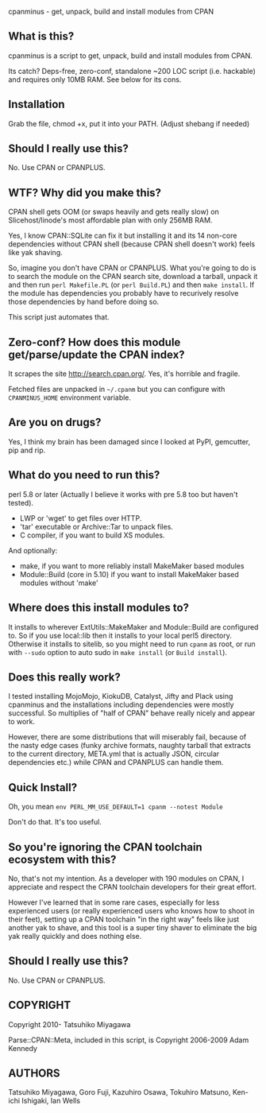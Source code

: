 cpanminus - get, unpack, build and install modules from CPAN

## What is this? 

cpanminus is a script to get, unpack, build and install modules from CPAN.

Its catch? Deps-free, zero-conf, standalone ~200 LOC script
(i.e. hackable) and requires only 10MB RAM. See below for its cons.

## Installation

Grab the file, chmod +x, put it into your PATH. (Adjust shebang if needed)

## Should I really use this?

No. Use CPAN or CPANPLUS.

## WTF? Why did you make this?

CPAN shell gets OOM (or swaps heavily and gets really slow) on
Slicehost/linode's most affordable plan with only 256MB RAM.

Yes, I know CPAN::SQLite can fix it but installing it and its 14
non-core dependencies without CPAN shell (because CPAN shell doesn't
work) feels like yak shaving.

So, imagine you don't have CPAN or CPANPLUS. What you're going to do
is to search the module on the CPAN search site, download a tarball,
unpack it and then run `perl Makefile.PL` (or `perl Build.PL`) and
then `make install`. If the module has dependencies you probably have
to recurively resolve those dependencies by hand before doing so.

This script just automates that.

## Zero-conf? How does this module get/parse/update the CPAN index?

It scrapes the site http://search.cpan.org/. Yes, it's horrible and
fragile.

Fetched files are unpacked in `~/.cpanm` but you can configure with
`CPANMINUS_HOME` environment variable.

## Are you on drugs?

Yes, I think my brain has been damaged since I looked at PyPI, gemcutter, pip and rip.

## What do you need to run this?

perl 5.8 or later (Actually I believe it works with pre 5.8 too but
haven't tested).

* LWP or 'wget' to get files over HTTP.
* 'tar' executable or Archive::Tar to unpack files.
* C compiler, if you want to build XS modules.

And optionally:

* make, if you want to more reliably install MakeMaker based modules
* Module::Build (core in 5.10) if you want to install MakeMaker based modules without 'make'

## Where does this install modules to?

It installs to wherever ExtUtils::MakeMaker and Module::Build are
configured to. So if you use local::lib then it installs to your local
perl5 directory. Otherwise it installs to sitelib, so you might need
to run `cpanm` as root, or run with `--sudo` option to auto sudo in
`make install` (or `Build install`).

## Does this really work?

I tested installing MojoMojo, KiokuDB, Catalyst, Jifty and Plack using
cpanminus and the installations including dependencies were mostly
successful. So multiplies of "half of CPAN" behave really nicely and
appear to work.

However, there are some distributions that will miserably fail,
because of the nasty edge cases (funky archive formats, naughty
tarball that extracts to the current directory, META.yml that is
actually JSON, circular dependencies etc.) while CPAN and CPANPLUS can
handle them.

## Quick Install?

Oh, you mean `env PERL_MM_USE_DEFAULT=1 cpanm --notest Module`

Don't do that. It's too useful.

## So you're ignoring the CPAN toolchain ecosystem with this?

No, that's not my intention. As a developer with 190 modules on CPAN,
I appreciate and respect the CPAN toolchain developers for their great
effort.

However I've learned that in some rare cases, especially for less
experienced users (or really experienced users who knows how to shoot
in their feet), setting up a CPAN toolchain "in the right way" feels like
just another yak to shave, and this tool is a super tiny shaver to
eliminate the big yak really quickly and does nothing else.

## Should I really use this?

No. Use CPAN or CPANPLUS.

## COPYRIGHT

Copyright 2010- Tatsuhiko Miyagawa

Parse::CPAN::Meta, included in this script, is Copyright 2006-2009 Adam Kennedy

## AUTHORS

Tatsuhiko Miyagawa, Goro Fuji, Kazuhiro Osawa, Tokuhiro Matsuno, Ken-ichi Ishigaki, Ian Wells

